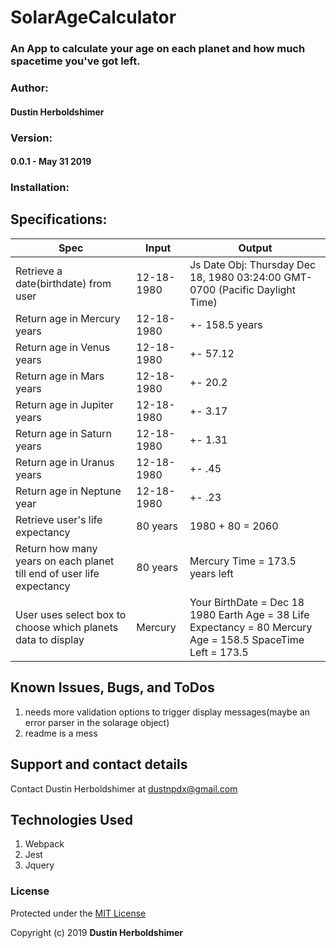 # SolarAgeCalculator

### An App to calculate your age on each planet and how much spacetime you've got left.

### Author:

#### Dustin Herboldshimer

### Version:

#### 0.0.1 - May 31 2019

### Installation:

## Specifications:
| Spec                                                                  | Input      | Output                                                                                                      |
|-----------------------------------------------------------------------|------------|-------------------------------------------------------------------------------------------------------------|
| Retrieve a date(birthdate) from user                                  | 12-18-1980 | Js Date Obj: Thursday Dec 18, 1980 03:24:00 GMT-0700 (Pacific Daylight Time)                                |
| Return age in Mercury years                                           | 12-18-1980 | +- 158.5 years                                                                                              |
| Return age in Venus years                                             | 12-18-1980 | +- 57.12                                                                                                    |
| Return age in Mars years                                              | 12-18-1980 | +- 20.2                                                                                                     |
| Return age in Jupiter years                                           | 12-18-1980 | +- 3.17                                                                                                     |
| Return age in Saturn years                                            | 12-18-1980 | +- 1.31                                                                                                     |
| Return age in Uranus years                                            | 12-18-1980 | +- .45                                                                                                      |
| Return age in Neptune year                                            | 12-18-1980 | +- .23                                                                                                      |
| Retrieve user's life expectancy                                       | 80 years   | 1980 + 80 = 2060                                                                                            |
| Return how many years on each planet till end of user life expectancy | 80 years   | Mercury Time = 173.5 years left                                                                             |
| User uses select box to choose which planets data to display          | Mercury    | Your BirthDate = Dec 18 1980 Earth Age = 38 Life Expectancy = 80 Mercury Age = 158.5 SpaceTime Left = 173.5 |

## Known Issues, Bugs, and ToDos

1. needs more validation options to trigger display messages(maybe an error parser in the solarage object)
2. readme is a mess
## Support and contact details

Contact Dustin Herboldshimer at dustnpdx@gmail.com

## Technologies Used

1. Webpack
2. Jest
3. Jquery

### License

Protected under the <a href="https://opensource.org/licenses/MIT">MIT License</a>

Copyright (c) 2019 **Dustin Herboldshimer**


